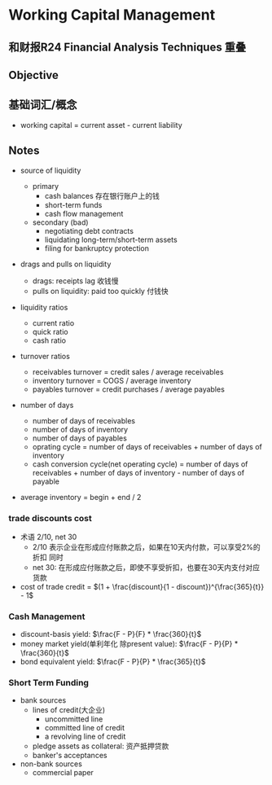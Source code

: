 # Working Capital Management

## 和财报R24 Financial Analysis Techniques 重叠

## Objective

## 基础词汇/概念
* working capital = current asset - current liability

## Notes
* source of liquidity
  * primary
    * cash balances 存在银行账户上的钱  
    * short-term funds
    * cash flow management
  * secondary (bad)
    * negotiating debt contracts
    * liquidating long-term/short-term assets
    * filing for bankruptcy protection
* drags and pulls on liquidity
  * drags: receipts lag  收钱慢
  * pulls on liquidity: paid too quickly 付钱快
* liquidity ratios
  * current ratio
  * quick ratio
  * cash ratio
* turnover ratios
  * receivables turnover = credit sales / average receivables
  * inventory turnover = COGS / average inventory
  * payables turnover = credit purchases / average payables
* number of days
  * number of days of receivables
  * number of days of inventory
  * number of days of payables
  * oprating cycle = number of days of receivables + number of days of inventory
  * cash conversion cycle(net operating cycle) = number of days of receivables + number of days of inventory - number of days of payable

* average inventory =  begin + end / 2 

### trade discounts cost
* 术语 2/10, net 30 
  * 2/10 表示企业在形成应付账款之后，如果在10天内付款，可以享受2%的折扣 同时
  * net 30: 在形成应付账款之后，即使不享受折扣，也要在30天内支付对应货款
* cost of trade credit = $(1 + \frac{discount}{1 - discount})^{\frac{365}{t}} - 1$

### Cash Management
* discount-basis yield: $\frac{F - P}{F} * \frac{360}{t}$
* money market yield(单利年化 除present value): $\frac{F - P}{P} * \frac{360}{t}$
* bond equivalent yield: $\frac{F - P}{P} * \frac{365}{t}$

### Short Term Funding
* bank sources
  * lines of credit(大企业)
    * uncommitted line
    * committed line of credit
    * a revolving line of credit
  * pledge assets as collateral: 资产抵押贷款
  * banker's acceptances
* non-bank sources
  * commercial paper
